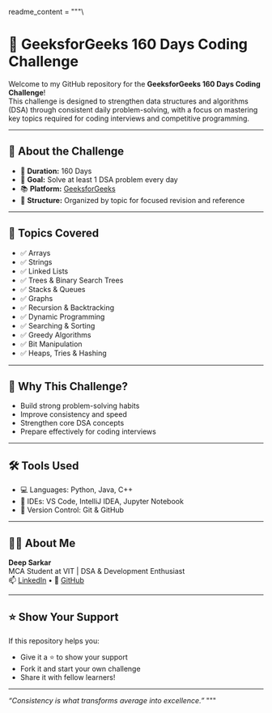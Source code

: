 readme_content = """\
# 🚀 GeeksforGeeks 160 Days Coding Challenge

Welcome to my GitHub repository for the **GeeksforGeeks 160 Days Coding Challenge**!  
This challenge is designed to strengthen data structures and algorithms (DSA) through consistent daily problem-solving, with a focus on mastering key topics required for coding interviews and competitive programming.

---

## 📌 About the Challenge

- 📅 **Duration:** 160 Days
- 🎯 **Goal:** Solve at least 1 DSA problem every day
- 📚 **Platform:** [GeeksforGeeks](https://practice.geeksforgeeks.org/)
- 📂 **Structure:** Organized by topic for focused revision and reference

---

## 🧠 Topics Covered

- ✅ Arrays  
- ✅ Strings  
- ✅ Linked Lists  
- ✅ Trees & Binary Search Trees  
- ✅ Stacks & Queues  
- ✅ Graphs  
- ✅ Recursion & Backtracking  
- ✅ Dynamic Programming  
- ✅ Searching & Sorting  
- ✅ Greedy Algorithms  
- ✅ Bit Manipulation  
- ✅ Heaps, Tries & Hashing  

---

## 🚀 Why This Challenge?

- Build strong problem-solving habits
- Improve consistency and speed
- Strengthen core DSA concepts
- Prepare effectively for coding interviews

---

## 🛠️ Tools Used

- 💻 Languages: Python, Java, C++
- 📝 IDEs: VS Code, IntelliJ IDEA, Jupyter Notebook
- 🔗 Version Control: Git & GitHub

---

## 🙋‍♂️ About Me

**Deep Sarkar**  
MCA Student at VIT | DSA & Development Enthusiast  
📫 [LinkedIn](https://linkedin.com/in/chandrangshu-sarkar-412936216)  • 🐙 [GitHub](https://github.com/Deep-sarkar02)

---

## ⭐ Show Your Support

If this repository helps you:
- Give it a ⭐ to show your support
- Fork it and start your own challenge
- Share it with fellow learners!

---

_“Consistency is what transforms average into excellence.”_
"""


